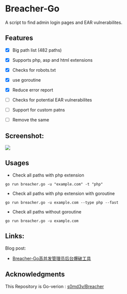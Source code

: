 # Breacher-Go

A script to find admin login pages and EAR vulnerabilites.

## Features

- [x] Big path list (482 paths)
- [x] Supports php, asp and html extensions
- [x] Checks for robots.txt
- [x] use goroutine
- [x] Reduce error report
- [ ] Checks for potential EAR vulnerabilites
- [ ] Support for custom patns
- [ ] Remove the same


## Screenshot:

![](https://ws2.sinaimg.cn/large/006tKfTcgy1g139bma45pj30u00uokjl.jpg)


## Usages

- Check all paths with php extension
```
go run breacher.go -u "example.com" -t "php"
```

- Check all paths with php extension with goroutine
```
go run breacher.go -u example.com --type php --fast
```
- Check all paths without goroutine
```
go run breacher.go -u example.com
```

## Links:

Blog post:

- [Breacher-Go高并发管理员后台爆破工具](https://jerrychan807.github.io/2019/02/23/Breacher-Go%E5%B9%B6%E5%8F%91%E7%9A%84%E7%AE%A1%E7%90%86%E5%91%98%E5%90%8E%E5%8F%B0%E7%88%86%E7%A0%B4%E5%B7%A5%E5%85%B7/)

## Acknowledgments

This Repository is Go-verion : [s0md3v/Breacher](https://github.com/s0md3v/Breacher)

